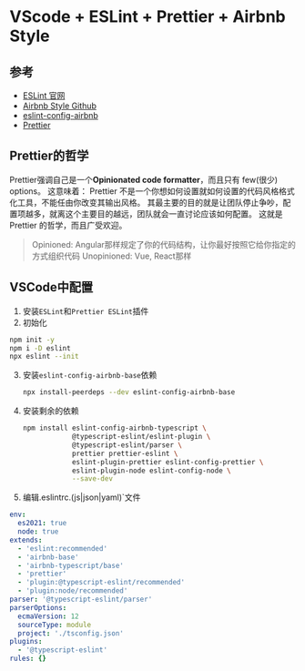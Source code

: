 # VScode + ESLint + Prettier + Airbnb Style

## 参考

* [ESLint 官网](https://eslint.org/)
* [Airbnb Style Github](https://github.com/airbnb/javascript/)
* [eslint-config-airbnb](https://www.npmjs.com/package/eslint-config-airbnb)
* [Prettier](https://prettier.io/)

## Prettier的哲学

Prettier强调自己是一个**Opinionated code formatter**，而且只有 few(很少) options。 
这意味着： 
  Prettier 不是一个你想如何设置就如何设置的代码风格格式化工具，不能任由你改变其输出风格。 
  其最主要的目的就是让团队停止争吵，配置项越多，就离这个主要目的越远，团队就会一直讨论应该如何配置。 
  这就是 Prettier 的哲学，而且广受欢迎。

> Opinioned: Angular那样规定了你的代码结构，让你最好按照它给你指定的方式组织代码 
> Unopinioned: Vue, React那样

## VSCode中配置

1. 安装`ESLint`和`Prettier ESLint`插件
2. 初始化

```bash
npm init -y
npm i -D eslint
npx eslint --init
```

3. 安装`eslint-config-airbnb-base`依赖

   ```bash
   npx install-peerdeps --dev eslint-config-airbnb-base
   ```

4. 安装剩余的依赖

   ```bash
   npm install eslint-config-airbnb-typescript \
               @typescript-eslint/eslint-plugin \
               @typescript-eslint/parser \
               prettier prettier-eslint \
               eslint-plugin-prettier eslint-config-prettier \
               eslint-plugin-node eslint-config-node \
               --save-dev
   ```

5. 编辑.eslintrc.(js|json|yaml)`文件

```yaml
env:
  es2021: true
  node: true
extends:
  - 'eslint:recommended'
  - 'airbnb-base'
  - 'airbnb-typescript/base'
  - 'prettier'
  - 'plugin:@typescript-eslint/recommended'
  - 'plugin:node/recommended'
parser: '@typescript-eslint/parser'
parserOptions:
  ecmaVersion: 12
  sourceType: module
  project: './tsconfig.json'
plugins:
  - '@typescript-eslint'
rules: {}

```
